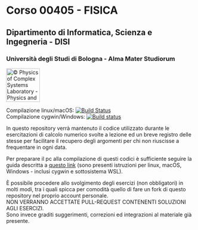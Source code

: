 # Corso 00405 - FISICA
## Dipartimento di Informatica, Scienza e Ingegneria - DISI
### Università degli Studi di Bologna - Alma Mater Studiorum

<a href="http://www.physycom.unibo.it"> 
<div class="image">
<img src="https://cdn.rawgit.com/physycom/templates/697b327d/logo_unibo.png" width="90" height="90" alt="© Physics of Complex Systems Laboratory - Physics and Astronomy Department - University of Bologna"> 
</div>
</a>

Compilazione linux/macOS: [![Build Status](https://travis-ci.org/physycom/fisica1.svg?branch=master)](https://travis-ci.org/physycom/fisica1)   
Compilazione cygwin/Windows: [![Build status](https://ci.appveyor.com/api/projects/status/e0ba5w0flrr9ehd7?svg=true)](https://ci.appveyor.com/project/cenit/fisica1)

In questo repository verrà mantenuto il codice utilizzato durante le esercitazioni di calcolo numerico svolte a lezione ed un breve registro delle stesse per facilitare il recupero degli argomenti per chi non riuscisse a frequentare in ogni data.

Per preparare il pc alla compilazione di questi codici è sufficiente seguire la guida descritta a [questo link](https://github.com/physycom/sysconfig/blob/master/README.md) (sono presenti istruzioni per linux, macOS, Windows - inclusi cygwin e sottosistema WSL).

È possibile procedere allo svolgimento degli esercizi (non obbligatori) in molti modi, tra i quali spicca per comodità quello di fare un fork di questo repository nel proprio account personale.  
NON VERRANNO ACCETTATE PULL-REQUEST CONTENENTI SOLUZIONI AGLI ESERCIZI.  
Sono invece graditi suggerimenti, correzioni ed integrazioni al materiale già presente.

